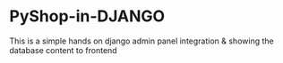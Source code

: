# PyShop-in-DJANGO
This is a simple hands on django admin panel integration &amp; showing the database content to frontend
